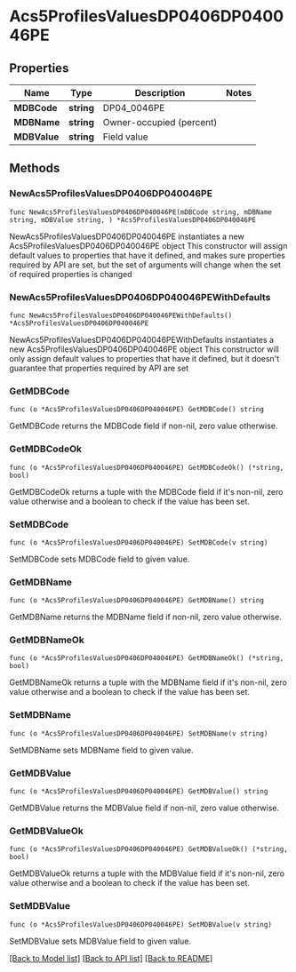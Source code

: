 # Acs5ProfilesValuesDP0406DP040046PE

## Properties

Name | Type | Description | Notes
------------ | ------------- | ------------- | -------------
**MDBCode** | **string** | DP04_0046PE | 
**MDBName** | **string** | Owner-occupied (percent) | 
**MDBValue** | **string** | Field value | 

## Methods

### NewAcs5ProfilesValuesDP0406DP040046PE

`func NewAcs5ProfilesValuesDP0406DP040046PE(mDBCode string, mDBName string, mDBValue string, ) *Acs5ProfilesValuesDP0406DP040046PE`

NewAcs5ProfilesValuesDP0406DP040046PE instantiates a new Acs5ProfilesValuesDP0406DP040046PE object
This constructor will assign default values to properties that have it defined,
and makes sure properties required by API are set, but the set of arguments
will change when the set of required properties is changed

### NewAcs5ProfilesValuesDP0406DP040046PEWithDefaults

`func NewAcs5ProfilesValuesDP0406DP040046PEWithDefaults() *Acs5ProfilesValuesDP0406DP040046PE`

NewAcs5ProfilesValuesDP0406DP040046PEWithDefaults instantiates a new Acs5ProfilesValuesDP0406DP040046PE object
This constructor will only assign default values to properties that have it defined,
but it doesn't guarantee that properties required by API are set

### GetMDBCode

`func (o *Acs5ProfilesValuesDP0406DP040046PE) GetMDBCode() string`

GetMDBCode returns the MDBCode field if non-nil, zero value otherwise.

### GetMDBCodeOk

`func (o *Acs5ProfilesValuesDP0406DP040046PE) GetMDBCodeOk() (*string, bool)`

GetMDBCodeOk returns a tuple with the MDBCode field if it's non-nil, zero value otherwise
and a boolean to check if the value has been set.

### SetMDBCode

`func (o *Acs5ProfilesValuesDP0406DP040046PE) SetMDBCode(v string)`

SetMDBCode sets MDBCode field to given value.


### GetMDBName

`func (o *Acs5ProfilesValuesDP0406DP040046PE) GetMDBName() string`

GetMDBName returns the MDBName field if non-nil, zero value otherwise.

### GetMDBNameOk

`func (o *Acs5ProfilesValuesDP0406DP040046PE) GetMDBNameOk() (*string, bool)`

GetMDBNameOk returns a tuple with the MDBName field if it's non-nil, zero value otherwise
and a boolean to check if the value has been set.

### SetMDBName

`func (o *Acs5ProfilesValuesDP0406DP040046PE) SetMDBName(v string)`

SetMDBName sets MDBName field to given value.


### GetMDBValue

`func (o *Acs5ProfilesValuesDP0406DP040046PE) GetMDBValue() string`

GetMDBValue returns the MDBValue field if non-nil, zero value otherwise.

### GetMDBValueOk

`func (o *Acs5ProfilesValuesDP0406DP040046PE) GetMDBValueOk() (*string, bool)`

GetMDBValueOk returns a tuple with the MDBValue field if it's non-nil, zero value otherwise
and a boolean to check if the value has been set.

### SetMDBValue

`func (o *Acs5ProfilesValuesDP0406DP040046PE) SetMDBValue(v string)`

SetMDBValue sets MDBValue field to given value.



[[Back to Model list]](../README.md#documentation-for-models) [[Back to API list]](../README.md#documentation-for-api-endpoints) [[Back to README]](../README.md)


